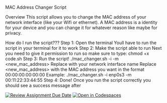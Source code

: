 MAC Address Changer Script

Overview
This script allows you to change the MAC address of your network interface (like your Wifi or ethernet).
A MAC address is a identity for your device and you can change it for whatever reason like maybe for privacy.

How do I run the script???
Step 1: Open the terminal
Youll have to run the script in your terminal for it to work
Step 2: Make the script able to run
Next you need to give it permission to run so make sure to type: chmod +x code.sh
Step 3: Run the script!
./mac_changer.sh -i <interface> -m <new_mac_address>
Replace <interface> with your network interface name
Replace <new_mac_address> with the MAC address you want in the format 00:00:00:00:00:00
Example: ./mac_changer.sh -i enp0s3 -m 00:11:22:33:44:55
Step 4: Done!
Once you run the script correctly you should see a success message after

[![Review Assignment Due Date](https://classroom.github.com/assets/deadline-readme-button-22041afd0340ce965d47ae6ef1cefeee28c7c493a6346c4f15d667ab976d596c.svg)](https://classroom.github.com/a/tp86o73G)
[![Open in Codespaces](https://classroom.github.com/assets/launch-codespace-2972f46106e565e64193e422d61a12cf1da4916b45550586e14ef0a7c637dd04.svg)](https://classroom.github.com/open-in-codespaces?assignment_repo_id=17833455)
